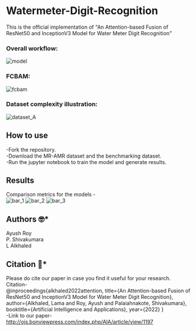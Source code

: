 # Watermeter-Digit-Recognition

This is the official implementation  of "An Attention-based Fusion of ResNet50 and InceptionV3 Model for Water Meter Digit Recognition"

### Overall workflow:
![model](https://github.com/AyushRoy2001/Watermeter-Digit-Recognition/assets/94052139/86afcf1b-c5c7-4afa-a0fb-373d8abec819)

### FCBAM:
![fcbam](https://github.com/AyushRoy2001/Watermeter-Digit-Recognition/assets/94052139/8d0af18b-fa12-4b2f-9470-e75292ff6bec)

### Dataset complexity illustration:
![dataset_A](https://github.com/AyushRoy2001/Watermeter-Digit-Recognition/assets/94052139/6a551445-0b88-4e8b-86e9-d3bb3520eed9)

## How to use
-Fork the repository.<br/>
-Download the MR-AMR dataset and the benchmarking dataset.<br/>
-Run the jupyter notebook to train the model and generate results.<br/>

## Results
Comparison metrics for the models - <br/>
![bar_1](https://github.com/AyushRoy2001/Watermeter-Digit-Recognition/assets/94052139/4627155c-e4d3-45c2-998a-15d6dbf8dbe4)
![bar_2](https://github.com/AyushRoy2001/Watermeter-Digit-Recognition/assets/94052139/a6f43e6d-73ab-4d54-a5e0-921bc2c9e199)
![bar_3](https://github.com/AyushRoy2001/Watermeter-Digit-Recognition/assets/94052139/3a83e50b-323d-44da-89fb-6162b2791c2a)


## Authors :nerd_face:*
Ayush Roy<br/>
P. Shivakumara<br/>
L Alkhaled<br/>

## Citation :thinking:*
Please do cite our paper in case you find it useful for your research.<br/>
Citation-<br/>
@inproceedings{alkhaled2022attention,
  title={An Attention-based Fusion of ResNet50 and InceptionV3 Model for Water Meter Digit Recognition},
  author={Alkhaled, Lama and Roy, Ayush and Palaiahnakote, Shivakumara},
  booktitle={Artificial Intelligence and Applications},
  year={2022}
}
<br/>
-Link to our paper-<br/>
http://ojs.bonviewpress.com/index.php/AIA/article/view/1197

